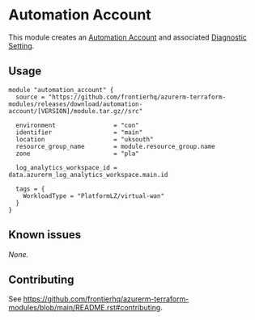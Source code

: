 # Automation Account

This module creates an [Automation Account](https://registry.terraform.io/providers/hashicorp/azurerm/latest/docs/resources/automation_account) and associated [Diagnostic Setting](https://registry.terraform.io/providers/hashicorp/azurerm/latest/docs/resources/monitor_diagnostic_setting).

## Usage

```hcl
module "automation_account" {
  source = "https://github.com/frontierhq/azurerm-terraform-modules/releases/download/automation-account/[VERSION]/module.tar.gz//src"

  environment                = "con"
  identifier                 = "main"
  location                   = "uksouth"
  resource_group_name        = module.resource_group.name
  zone                       = "pla"

  log_analytics_workspace_id = data.azurerm_log_analytics_workspace.main.id

  tags = {
    WorkloadType = "PlatformLZ/virtual-wan"
  }
}
```

## Known issues

_None._

## Contributing

See <https://github.com/frontierhq/azurerm-terraform-modules/blob/main/README.rst#contributing>.
